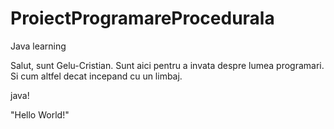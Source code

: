 # ProiectProgramareProcedurala
Java learning

Salut, sunt Gelu-Cristian. 
Sunt aici pentru a invata despre lumea programari. 
Si cum altfel decat incepand cu un limbaj.

java!

"Hello World!"
